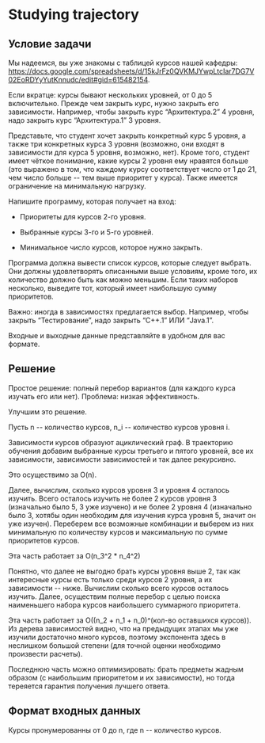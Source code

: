 # Studying trajectory

## Условие задачи

Мы надеемся, вы уже знакомы с таблицей курсов нашей кафедры:
https://docs.google.com/spreadsheets/d/15kJrFz0QVKMJYwpLtcIar7DG7V02EoRDYyYutKnnudc/edit#gid=615482154. 


Если вкратце: курсы бывают нескольких уровней, от 0 до 5 включительно. Прежде чем закрыть курс, нужно закрыть его зависимости.  Например, чтобы закрыть курс “Архитектура.2” 4 уровня, надо закрыть курс “Архитектура.1” 3 уровня.

Представьте, что студент хочет закрыть конкретный курс 5 уровня, а также три конкретных курса 3 уровня (возможно, они входят в зависимости для курса 5 уровня, возможно, нет). Кроме того, студент имеет чёткое понимание, какие курсы 2 уровня ему нравятся больше (это выражено в том, что каждому курсу соответствует число от 1 до 21, чем число больше -- тем выше приоритет у курса). Также имеется ограничение на минимальную нагрузку. 

Напишите программу, которая получает на вход:

- Приоритеты для курсов 2-го уровня.

- Выбранные курсы 3-го и 5-го уровней.

- Минимальное число курсов, которое нужно закрыть.

Программа должна вывести список курсов, которые следует выбрать. Они должны удовлетворять описанными выше условиям, кроме того, их количество должно быть как можно меньшим. Если таких наборов несколько, выведите тот, который имеет наибольшую сумму приоритетов. 

Важно: иногда в зависимостях предлагается выбор. Например, чтобы закрыть “Тестирование”, надо закрыть  “C++.1” ИЛИ “Java.1”. 

Входные и выходные данные представляйте в удобном для вас формате.

## Решение

Простое решение: полный перебор вариантов (для каждого курса изучать его или нет). 
Проблема: низкая эффективность.

Улучшим это решение.

Пусть n -- количество курсов, n_i -- количество курсов уровня i.

Зависимости курсов образуют ациклический граф.
В траекторию обучения добавим выбранные курсы третьего и пятого уровней, все их зависимости, зависимости зависимостей и так далее рекурсивно.

Это осуществимо за O(n).

Далее, вычислим, сколько курсов уровня 3 и уровня 4 осталось изучить.
Всего осталось изучить не более 2 курсов уровня 3 (изначально было 5, 3 уже изучено) и не более 2 уровня 4 (изначально было 3, хотябы один необходим для изучения курса уровня 5, значит он уже изучен).
Переберем все возможные комбинации и выберем из них минимальную по количеству курсов и максимальную по сумме приоритетов курсов.

Эта часть работает за O(n_3^2 * n_4^2)

Понятно, что далее не выгодно брать курсы уровня выше 2, так как интересные курсы есть только среди курсов 2 уровня, а их зависимости -- ниже.
Вычислим сколько всего курсов осталось изучить. 
Далее, осуществим полные перебор с целью поиска наименьшего набора курсов наибольшего суммарного приоритета.

Эта часть работает за O((n_2 + n_1 + n_0)^(кол-во оставшихся курсов)).
Из дерева зависимостей видно, что на предыдущих этапах мы уже изучили достаточно много курсов, поэтому экспонента здесь в неслишком большой степени (для точной оценки необходимо произвести расчеты).

Последнюю часть можно оптимизировать: брать предметы жадным образом (с наибольшим приоритетом и их зависимости), но тогда тереяется гарантия получения лучшего ответа.

## Формат входных данных

Курсы пронумерованны от 0 до n, где n -- количество курсов.
